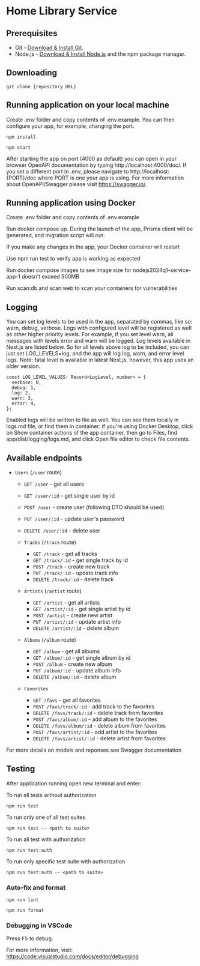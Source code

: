 # Home Library Service

## Prerequisites

- Git - [Download & Install Git](https://git-scm.com/downloads).
- Node.js - [Download & Install Node.js](https://nodejs.org/en/download/) and the npm package manager.

## Downloading

```
git clone {repository URL}
```

## Running application on your local machine

Create .env folder and copy contents of .env.example. You can then configure your app, for example, changing the port.

```
npm install
```

```
npm start
```

After starting the app on port (4000 as default) you can open
in your browser OpenAPI documentation by typing http://localhost:4000/doc/.
If you set a different port in .env, please navigate to http://localhost:{PORT}/doc where PORT is one your app is using.
For more information about OpenAPI/Swagger please visit https://swagger.io/.

## Running application using Docker

Create .env folder and copy contents of .env.example

Run docker compose up. During the launch of the app, Prisma client will be generated, and migration script will run.

If you make any changes in the app, your Docker container will restart

Use npm run test to verify app is working as expected

Run docker compose images to see image size for nodejs2024q1-service-app-1 doesn't exceed 500MB

Run scan:db and scan:web to scan your containers for vulnerabilities

## Logging

You can set log levels to be used in the app, separated by commas, like so: warn, debug, verbose. Logs with configured level will be registered as well as other higher priority levels. For example, if you set level warn, all messages with levels error and warn will be logged. Log levels available in Nest.js are listed below. So for all levels above log to be included, you can just set LOG_LEVELS=log, and the app will log log, warn, and error level logs.
Note: fatal level is available in latest Nest.js, however, this app uses an older version.

```
const LOG_LEVEL_VALUES: Record<LogLevel, number> = {
  verbose: 0,
  debug: 1,
  log: 2,
  warn: 3,
  error: 4,
};
```
Enabled logs will be written to file as well. You can see them locally in logs.md file, or find them in container: if you're using Docker Desktop, click on Show container actions of the app container, then go to Files, find app/dist/logging/logs.md, and click Open file editor to check file contents.

## Available endpoints

- `Users` (`/user` route)

  - `GET /user` - get all users
  - `GET /user/:id` - get single user by id
  - `POST /user` - create user (following DTO should be used)
  - `PUT /user/:id` - update user's password
  - `DELETE /user/:id` - delete user

  - `Tracks` (`/track` route)

    - `GET /track` - get all tracks
    - `GET /track/:id` - get single track by id
    - `POST /track` - create new track
    - `PUT /track/:id` - update track info
    - `DELETE /track/:id` - delete track

  - `Artists` (`/artist` route)

    - `GET /artist` - get all artists
    - `GET /artist/:id` - get single artist by id
    - `POST /artist` - create new artist
    - `PUT /artist/:id` - update artist info
    - `DELETE /artist/:id` - delete album

  - `Albums` (`/album` route)

    - `GET /album` - get all albums
    - `GET /album/:id` - get single album by id
    - `POST /album` - create new album
    - `PUT /album/:id` - update album info
    - `DELETE /album/:id` - delete album

  - `Favorites`
    - `GET /favs` - get all favorites
    - `POST /favs/track/:id` - add track to the favorites
    - `DELETE /favs/track/:id` - delete track from favorites
    - `POST /favs/album/:id` - add album to the favorites
    - `DELETE /favs/album/:id` - delete album from favorites
    - `POST /favs/artist/:id` - add artist to the favorites
    - `DELETE /favs/artist/:id` - delete artist from favorites

For more details on models and reponses see Swagger documentation

## Testing

After application running open new terminal and enter:

To run all tests without authorization

```
npm run test
```

To run only one of all test suites

```
npm run test -- <path to suite>
```

To run all test with authorization

```
npm run test:auth
```

To run only specific test suite with authorization

```
npm run test:auth -- <path to suite>
```

### Auto-fix and format

```
npm run lint
```

```
npm run format
```

### Debugging in VSCode

Press <kbd>F5</kbd> to debug.

For more information, visit: https://code.visualstudio.com/docs/editor/debugging
